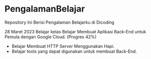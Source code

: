 # PengalamanBelajar
Repository Ini Berisi Pengalaman Belajarku di Dicoding

28 Maret 2023
Belajar kelas Belajar Membuat Aplikasi Back-End untuk Pemula dengan Google Cloud. (Progres 42%)
  * Belajar  Membuat HTTP Server Menggunakan Hapi.
  * Belajar tools yang dapat digunakan untuk membuat Back-End.
